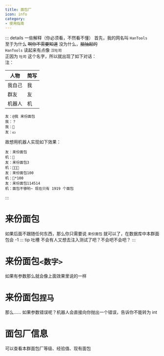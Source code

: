 ```yaml
---
title: 面包厂
icon: info
category:
- 使用指南
---
```




::: details 一些解释（你必须看，不然看不懂）
首先，我的网名叫 ```HanTools```<br>
至于为什么 ~~啊你不需要知道~~ 没为什么，~~脑抽起的~~<br>
```HanTools``` 读起来有点像 ```汉吐司```<br>
正因为 ```吐司``` 这个名字，所以就出现了如下对话：<br>
注：<br>

| 人物  | 简写  |
|-----|-----|
| 我自己 | 我   |
| 群友  | 友   |
| 机器人 | 机   |

```text
友：@我 来份面包
我：？
我：🍞
友：💴
```
故想用机器人实现如下效果：
```text
友：来份面包
机：🍞
友：来份面包3
机：🍞🍞🍞
友：来份面包100
机：🍞*100
友：来份面包114514
机：面包不够哟~ 现在只有 1919 个面包
```
:::

# 来份面包
如果后面不跟随任何东西，那么你只需要说 ```来份面包``` 就可以了，在数据库中本群面包会 -1
::: tip 吐槽
不会有人又想去注入测试了吧？不会吧不会吧？
:::

# 来份面包```<数字>```
如果有参数那么就会像上面效果里说的一样

# 来份面包```捏马```
那么…… 如果参数错误呢？机器人会直接向你抛出一个错误，告诉你不能转为 int

# 面包厂信息
可以查看本群面包厂等级、经验值、现有面包